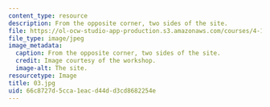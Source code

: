 ```yaml
---
content_type: resource
description: From the opposite corner, two sides of the site.
file: https://ol-ocw-studio-app-production.s3.amazonaws.com/courses/4-170-ecuador-workshop-fall-2006/66c8727d5cca1eacd44dd3cd8682254e_03.jpg
file_type: image/jpeg
image_metadata:
  caption: From the opposite corner, two sides of the site.
  credit: Image courtesy of the workshop.
  image-alt: The site.
resourcetype: Image
title: 03.jpg
uid: 66c8727d-5cca-1eac-d44d-d3cd8682254e
---
```

